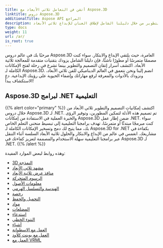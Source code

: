 ```yaml
---
title: أتقن فن التعامل ثلاثي الأبعاد مع Aspose.3D
linktitle: دروس Aspose.3D
additionalTitle: Aspose API المراجع
description: اكتشف أسرار الإتقان ثلاثي الأبعاد باستخدام التقنيات المتقدمة. ارفع مهاراتك في التصميم والتطوير من خلال دليلنا الشامل لإطلاق العنان للإبداع ثلاثي الأبعاد.
type: docs
weight: 11
url: /ar/
is_root: true
---
```


مرحبًا بك في عالم دروس Aspose.3D الغامرة، حيث يلتقي الإبداع والابتكار. سواء كنت مصممًا متمرسًا أو مطورًا ناشئًا، فإن دليلنا الشامل يزودك بتقنيات متقدمة للمعالجة ثلاثية الأبعاد. اكتشف أسرار إتقان التصميم والتطوير بينما تشرع في رحلة لفتح الإمكانات الكاملة لـ Aspose.3D. انضم إلينا ونحن نتعمق في العالم الديناميكي للفن ثلاثي الأبعاد، ونزودك بالأدوات والمعرفة لرفع مهاراتك وإضفاء الحيوية على رؤيتك الإبداعية. دع الاستكشاف يبدأ!

## Aspose.3D لبرامج .NET التعليمية
{{% alert color="primary" %}}
اكتشف إمكانيات التصميم والتطوير ثلاثي الأبعاد من خلال دروس Aspose.3D لـ .NET. تم تصميم هذه الأدلة لتمكين المطورين، وتوفير الرؤى والخبرة العملية في الاستفادة من إمكانات Aspose.3D ضمن إطار عمل .NET. سواء كنت مبرمجًا مبتدئًا أو متمرسًا، تهدف برامجنا التعليمية إلى تبسيط منحنى التعلم الخاص بك، مما يتيح لك دمج وتسخير الإمكانات الكاملة لـ Aspose.3D for .NET بكفاءة في مشاريعك. انغمس في عالم من الإبداع والابتكار والحلول ثلاثية الأبعاد السلسة أثناء التنقل عبر برامجنا التعليمية سهلة الاستخدام والمصممة لتعزيز كفاءتك في Aspose.3D لـ .NET.
{{% /alert %}}

وهذه روابط لبعض الموارد المفيدة:
 
- [3D النمذجة](./net/3d-modeling/)
- [مشهد ثلاثي الأبعاد](./net/3d-scene/)
- [منافذ عرض ثلاثية الأبعاد](./net/3d-viewports/)
- [الرسوم المتحركة](./net/animation/)
- [معلومات الأصول](./net/asset-information/)
- [الهندسة والتسلسل الهرمي](./net/geometry-and-hierarchy/)
- [رخصة](./net/license/)
- [التحميل والحفظ](./net/loading-and-saving/)
- [مواد](./net/materials/)
- [المضلعات](./net/polygons/)
- [استدعاء](./net/rendering/)
- [النتوء الخطي](./net/linear-extrusion/)
- [أشياء](./net/objects/)
- [العمل مع الاسطوانة](./net/working-with-cylinder/)
- [العمل مع بوينت كلاود](./net/working-with-point-cloud/)
- [العمل مع VRML](./net/working-with-vrml/)


